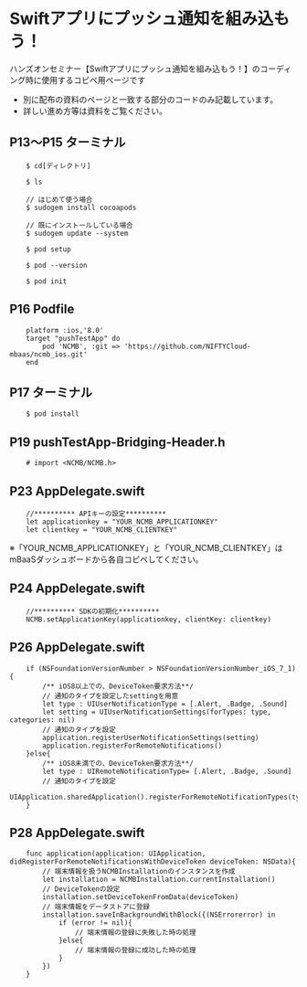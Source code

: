 # Swiftアプリにプッシュ通知を組み込もう！
ハンズオンセミナー【Swiftアプリにプッシュ通知を組み込もう！】のコーディング時に使用するコピペ用ページです

* 別に配布の資料のページと一致する部分のコードのみ記載しています。
* 詳しい進め方等は資料をご覧ください。

## P13～P15 ターミナル
        $ cd[ディレクトリ]

        $ ls

        // はじめて使う場合
        $ sudogem install cocoapods

        // 既にインストールしている場合
        $ sudogem update --system

        $ pod setup
        
        $ pod --version

        $ pod init


## P16 Podfile

        platform :ios,'8.0'
        target "pushTestApp" do
            pod 'NCMB', :git => 'https://github.com/NIFTYCloud-mbaas/ncmb_ios.git'
        end 

## P17 ターミナル
 
        $ pod install

## P19 pushTestApp-Bridging-Header.h

        # import <NCMB/NCMB.h>

## P23 AppDelegate.swift

        //********** APIキーの設定**********
        let applicationkey = "YOUR_NCMB_APPLICATIONKEY"
        let clientkey = "YOUR_NCMB_CLIENTKEY"

※「YOUR_NCMB_APPLICATIONKEY」と「YOUR_NCMB_CLIENTKEY」はmBaaSダッシュボードから各自コピペしてください。

## P24 AppDelegate.swift

        //********** SDKの初期化**********
        NCMB.setApplicationKey(applicationkey, clientKey: clientkey)

## P26 AppDelegate.swift

        if (NSFoundationVersionNumber > NSFoundationVersionNumber_iOS_7_1){
            /** iOS8以上での、DeviceToken要求方法**/
            // 通知のタイプを設定したsettingを用意
            let type : UIUserNotificationType = [.Alert, .Badge, .Sound]
            let setting = UIUserNotificationSettings(forTypes: type, categories: nil)
            // 通知のタイプを設定
            application.registerUserNotificationSettings(setting)
            application.registerForRemoteNotifications()
        }else{
            /** iOS8未満での、DeviceToken要求方法**/
            let type : UIRemoteNotificationType= [.Alert, .Badge, .Sound]
            // 通知のタイプを設定
            UIApplication.sharedApplication().registerForRemoteNotificationTypes(type)
        }

## P28 AppDelegate.swift
        func application(application: UIApplication, didRegisterForRemoteNotificationsWithDeviceToken deviceToken: NSData){
            // 端末情報を扱うNCMBInstallationのインスタンスを作成
            let installation = NCMBInstallation.currentInstallation()
            // DeviceTokenの設定
            installation.setDeviceTokenFromData(deviceToken)
            // 端末情報をデータストアに登録
            installation.saveInBackgroundWithBlock({(NSErrorerror) in
                if (error != nil){
                    // 端末情報の登録に失敗した時の処理
                }else{
                    // 端末情報の登録に成功した時の処理
                }
            })
        }